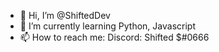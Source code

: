 - 👋 Hi, I’m @ShiftedDev
- 🌱 I’m currently learning Python, Javascript
- 📫 How to reach me: Discord: Shifted $#0666

<!---
ShiftedDev/ShiftedDev is a ✨ special ✨ repository because its `README.md` (this file) appears on your GitHub profile.
You can click the Preview link to take a look at your changes.
--->
